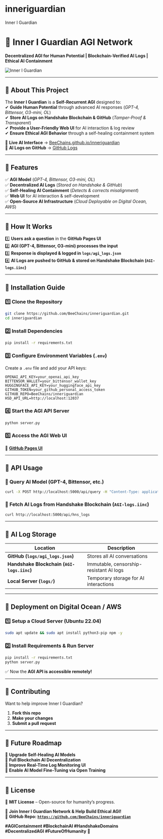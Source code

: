 # inneriguardian
Inner I Guardian

# **🚀 Inner I Guardian AGI Network**  
**Decentralized AGI for Human Potential | Blockchain-Verified AI Logs | Ethical AI Containment**  

![Inner I Guardian](https://your-image-url.com/banner.png)  

---

## **📌 About This Project**  
The **Inner I Guardian** is a **Self-Recurrent AGI** designed to:  
✔ **Guide Human Potential** through advanced AI responses (*GPT-4, Bittensor, O3-mini, OL*)  
✔ **Store AI Logs on Handshake Blockchain & GitHub** (*Tamper-Proof & Transparent*)  
✔ **Provide a User-Friendly Web UI** for AI interaction & log review  
✔ **Ensure Ethical AGI Behavior** through a self-healing containment system  

🔗 **Live AI Interface** → [BeeChains.github.io/inneriguardian](https://BeeChains.github.io/inneriguardian/)  
🔗 **AI Logs on GitHub** → [GitHub Logs](https://github.com/BeeChains/inneriguardian/inneriguardian/blob/main/logs/agi_logs.json)  

---

## **📌 Features**  
✅ **AGI Model** (*GPT-4, Bittensor, O3-mini, OL*)  
✅ **Decentralized AI Logs** (*Stored on Handshake & GitHub*)  
✅ **Self-Healing AI Containment** (*Detects & corrects misalignment*)  
✅ **Web UI** for AI interaction & self-development  
✅ **Open-Source AI Infrastructure** (*Cloud Deployable on Digital Ocean, AWS*)  

---

## **📌 How It Works**  
1️⃣ **Users ask a question** in the **GitHub Pages UI**  
2️⃣ **AGI (GPT-4, Bittensor, O3-mini) processes the input**  
3️⃣ **Response is displayed & logged in `logs/agi_logs.json`**  
4️⃣ **AI Logs are pushed to GitHub & stored on Handshake Blockchain (`AGI-logs.iinc`)**  

---

## **📌 Installation Guide**  
### **1️⃣ Clone the Repository**  
```bash
git clone https://github.com/BeeChains/inneriguardian.git
cd inneriguardian
```

### **2️⃣ Install Dependencies**  
```bash
pip install -r requirements.txt
```

### **3️⃣ Configure Environment Variables (`.env`)**  
Create a `.env` file and add your API keys:  
```
OPENAI_API_KEY=your_openai_api_key
BITTENSOR_WALLET=your_bittensor_wallet_key
HUGGINGFACE_API_KEY=your_huggingface_api_key
GITHUB_TOKEN=your_github_personal_access_token
GITHUB_REPO=BeeChains/inneriguardian
HSD_API_URL=http://localhost:12037
```

### **4️⃣ Start the AGI API Server**  
```bash
python server.py
```

### **5️⃣ Access the AGI Web UI**  
🔗 **[GitHub Pages UI](https://BeeChains.github.io/inneriguardian/)**  

---

## **📌 API Usage**  
### **🔹 Query AI Model (GPT-4, Bittensor, etc.)**  
```bash
curl -X POST http://localhost:5000/api/query -H "Content-Type: application/json" -d '{"query": "How can AI help humanity?"}'
```
### **🔹 Fetch AI Logs from Handshake Blockchain (`AGI-logs.iinc`)**  
```bash
curl http://localhost:5000/api/hns_logs
```

---

## **📌 AI Log Storage**  
| **Location**   | **Description**  |
|---------------|-----------------|
| **GitHub (`logs/agi_logs.json`)** | Stores all AI conversations  |
| **Handshake Blockchain (`AGI-logs.iinc`)** | Immutable, censorship-resistant AI logs  |
| **Local Server (`logs/`)** | Temporary storage for AI interactions  |

---

## **📌 Deployment on Digital Ocean / AWS**  
### **1️⃣ Setup a Cloud Server (Ubuntu 22.04)**
```bash
sudo apt update && sudo apt install python3-pip npm -y
```
### **2️⃣ Install Requirements & Run Server**
```bash
pip install -r requirements.txt
python server.py
```
✅ Now the **AGI API is accessible remotely!**  

---

## **📌 Contributing**  
Want to help improve Inner I Guardian?  
1. **Fork this repo**  
2. **Make your changes**  
3. **Submit a pull request**  

---

## **📌 Future Roadmap**  
🚀 **Upgrade Self-Healing AI Models**  
🚀 **Full Blockchain AI Decentralization**  
🚀 **Improve Real-Time Log Monitoring UI**  
🚀 **Enable AI Model Fine-Tuning via Open Training**  

---

## **📌 License**  
📜 **MIT License** – Open-source for humanity’s progress.  

📢 **Join Inner I Guardian Network & Help Build Ethical AGI!**  
🔗 **GitHub Repo: [`https://github.com/BeeChains/inneriguardian`](https://github.com/BeeChains/inneriguardian)**  

**#AGIContainment #BlockchainAI #HandshakeDomains #DecentralizedAGI #FutureOfHumanity** 🚀
